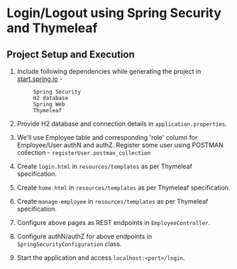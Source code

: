 # Login/Logout using Spring Security and Thymeleaf

## Project Setup and Execution
1. Include following dependencies while generating the project in [start.spring.io](https://start.spring.io) -
            
            Spring Security            
            H2 database
            Spring Web
            Thymeleaf

2. Provide H2 database and connection details in `application.properties`.
3. We'll use Employee table and corresponding 'role' column for Employee/User authN and authZ. Register some user using POSTMAN collection - `registerUser.postman_collection`
4. Create `login.html` in `resources/templates` as per Thymeleaf specification.
5. Create `home.html` in `resources/templates` as per Thymeleaf specification.
6. Create `manage-employee` in `resources/templates` as per Thymeleaf specification.
7. Configure above pages as REST endpoints in `EmployeeController`.
8. Configure authN/authZ for above endpoints in `SpringSecurityConfiguration` class.
9. Start the application and access `localhost:<port>/login`.
